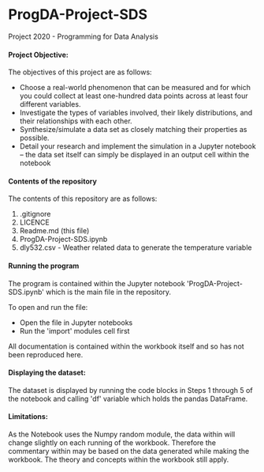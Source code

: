 # ProgDA-Project-SDS
Project 2020 - Programming for Data Analysis

#### Project Objective:

The objectives of this project are as follows:

- Choose a real-world phenomenon that can be measured and for which you could collect at least one-hundred data points across at least four different variables.
- Investigate the types of variables involved, their likely distributions, and their relationships with each other.
- Synthesize/simulate a data set as closely matching their properties as possible.
- Detail your research and implement the simulation in a Jupyter notebook – the data set itself can simply be displayed in an output cell within the notebook

#### Contents of the repository

The contents of this repository are as follows:

1. .gitignore
2. LICENCE
3. Readme.md (this file)
4. ProgDA-Project-SDS.ipynb
5. dly532.csv - Weather related data to generate the temperature variable

#### Running the program

The program is contained within the Jupyter notebook 'ProgDA-Project-SDS.ipynb' which is the main file in the repository.

To open and run the file:

* Open the file in Jupyter notebooks
* Run the 'import' modules cell first

All documentation is contained within the workbook itself and so has not been reproduced here.

#### Displaying the dataset:

The dataset is displayed by running the code blocks in Steps 1 through 5 of the notebook and calling 'df' variable which holds the pandas DataFrame.

#### Limitations:

As the Notebook uses the Numpy random module, the data within will change slightly on each running of the workbook. Therefore the commentary within may be based on the data generated while making the workbook. The theory and concepts within the workbook still apply.